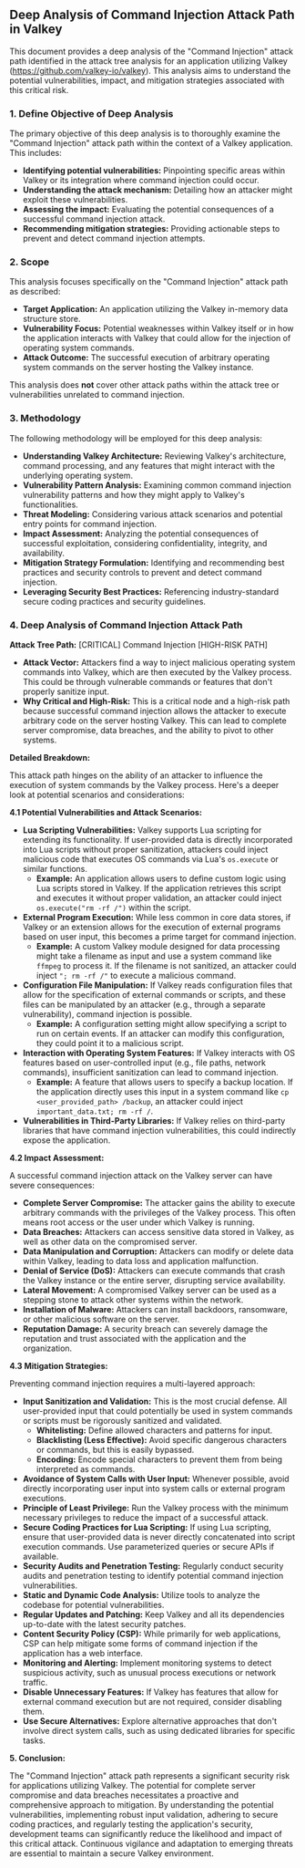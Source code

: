 ## Deep Analysis of Command Injection Attack Path in Valkey

This document provides a deep analysis of the "Command Injection" attack path identified in the attack tree analysis for an application utilizing Valkey (https://github.com/valkey-io/valkey). This analysis aims to understand the potential vulnerabilities, impact, and mitigation strategies associated with this critical risk.

### 1. Define Objective of Deep Analysis

The primary objective of this deep analysis is to thoroughly examine the "Command Injection" attack path within the context of a Valkey application. This includes:

* **Identifying potential vulnerabilities:**  Pinpointing specific areas within Valkey or its integration where command injection could occur.
* **Understanding the attack mechanism:**  Detailing how an attacker might exploit these vulnerabilities.
* **Assessing the impact:**  Evaluating the potential consequences of a successful command injection attack.
* **Recommending mitigation strategies:**  Providing actionable steps to prevent and detect command injection attempts.

### 2. Scope

This analysis focuses specifically on the "Command Injection" attack path as described:

* **Target Application:** An application utilizing the Valkey in-memory data structure store.
* **Vulnerability Focus:**  Potential weaknesses within Valkey itself or in how the application interacts with Valkey that could allow for the injection of operating system commands.
* **Attack Outcome:** The successful execution of arbitrary operating system commands on the server hosting the Valkey instance.

This analysis does **not** cover other attack paths within the attack tree or vulnerabilities unrelated to command injection.

### 3. Methodology

The following methodology will be employed for this deep analysis:

* **Understanding Valkey Architecture:** Reviewing Valkey's architecture, command processing, and any features that might interact with the underlying operating system.
* **Vulnerability Pattern Analysis:** Examining common command injection vulnerability patterns and how they might apply to Valkey's functionalities.
* **Threat Modeling:**  Considering various attack scenarios and potential entry points for command injection.
* **Impact Assessment:**  Analyzing the potential consequences of successful exploitation, considering confidentiality, integrity, and availability.
* **Mitigation Strategy Formulation:**  Identifying and recommending best practices and security controls to prevent and detect command injection.
* **Leveraging Security Best Practices:**  Referencing industry-standard secure coding practices and security guidelines.

### 4. Deep Analysis of Command Injection Attack Path

**Attack Tree Path:** [CRITICAL] Command Injection [HIGH-RISK PATH]

* **Attack Vector:** Attackers find a way to inject malicious operating system commands into Valkey, which are then executed by the Valkey process. This could be through vulnerable commands or features that don't properly sanitize input.
* **Why Critical and High-Risk:** This is a critical node and a high-risk path because successful command injection allows the attacker to execute arbitrary code on the server hosting Valkey. This can lead to complete server compromise, data breaches, and the ability to pivot to other systems.

**Detailed Breakdown:**

This attack path hinges on the ability of an attacker to influence the execution of system commands by the Valkey process. Here's a deeper look at potential scenarios and considerations:

**4.1 Potential Vulnerabilities and Attack Scenarios:**

* **Lua Scripting Vulnerabilities:** Valkey supports Lua scripting for extending its functionality. If user-provided data is directly incorporated into Lua scripts without proper sanitization, attackers could inject malicious code that executes OS commands via Lua's `os.execute` or similar functions.
    * **Example:** An application allows users to define custom logic using Lua scripts stored in Valkey. If the application retrieves this script and executes it without proper validation, an attacker could inject `os.execute("rm -rf /")` within the script.
* **External Program Execution:**  While less common in core data stores, if Valkey or an extension allows for the execution of external programs based on user input, this becomes a prime target for command injection.
    * **Example:** A custom Valkey module designed for data processing might take a filename as input and use a system command like `ffmpeg` to process it. If the filename is not sanitized, an attacker could inject `"; rm -rf /"` to execute a malicious command.
* **Configuration File Manipulation:** If Valkey reads configuration files that allow for the specification of external commands or scripts, and these files can be manipulated by an attacker (e.g., through a separate vulnerability), command injection is possible.
    * **Example:** A configuration setting might allow specifying a script to run on certain events. If an attacker can modify this configuration, they could point it to a malicious script.
* **Interaction with Operating System Features:**  If Valkey interacts with OS features based on user-controlled input (e.g., file paths, network commands), insufficient sanitization can lead to command injection.
    * **Example:**  A feature that allows users to specify a backup location. If the application directly uses this input in a system command like `cp <user_provided_path> /backup`, an attacker could inject `important_data.txt; rm -rf /`.
* **Vulnerabilities in Third-Party Libraries:**  If Valkey relies on third-party libraries that have command injection vulnerabilities, this could indirectly expose the application.

**4.2 Impact Assessment:**

A successful command injection attack on the Valkey server can have severe consequences:

* **Complete Server Compromise:** The attacker gains the ability to execute arbitrary commands with the privileges of the Valkey process. This often means root access or the user under which Valkey is running.
* **Data Breaches:**  Attackers can access sensitive data stored in Valkey, as well as other data on the compromised server.
* **Data Manipulation and Corruption:**  Attackers can modify or delete data within Valkey, leading to data loss and application malfunction.
* **Denial of Service (DoS):**  Attackers can execute commands that crash the Valkey instance or the entire server, disrupting service availability.
* **Lateral Movement:**  A compromised Valkey server can be used as a stepping stone to attack other systems within the network.
* **Installation of Malware:**  Attackers can install backdoors, ransomware, or other malicious software on the server.
* **Reputation Damage:**  A security breach can severely damage the reputation and trust associated with the application and the organization.

**4.3 Mitigation Strategies:**

Preventing command injection requires a multi-layered approach:

* **Input Sanitization and Validation:**  This is the most crucial defense. All user-provided input that could potentially be used in system commands or scripts must be rigorously sanitized and validated.
    * **Whitelisting:**  Define allowed characters and patterns for input.
    * **Blacklisting (Less Effective):**  Avoid specific dangerous characters or commands, but this is easily bypassed.
    * **Encoding:**  Encode special characters to prevent them from being interpreted as commands.
* **Avoidance of System Calls with User Input:**  Whenever possible, avoid directly incorporating user input into system calls or external program executions.
* **Principle of Least Privilege:**  Run the Valkey process with the minimum necessary privileges to reduce the impact of a successful attack.
* **Secure Coding Practices for Lua Scripting:** If using Lua scripting, ensure that user-provided data is never directly concatenated into script execution commands. Use parameterized queries or secure APIs if available.
* **Security Audits and Penetration Testing:** Regularly conduct security audits and penetration testing to identify potential command injection vulnerabilities.
* **Static and Dynamic Code Analysis:** Utilize tools to analyze the codebase for potential vulnerabilities.
* **Regular Updates and Patching:** Keep Valkey and all its dependencies up-to-date with the latest security patches.
* **Content Security Policy (CSP):**  While primarily for web applications, CSP can help mitigate some forms of command injection if the application has a web interface.
* **Monitoring and Alerting:** Implement monitoring systems to detect suspicious activity, such as unusual process executions or network traffic.
* **Disable Unnecessary Features:** If Valkey has features that allow for external command execution but are not required, consider disabling them.
* **Use Secure Alternatives:** Explore alternative approaches that don't involve direct system calls, such as using dedicated libraries for specific tasks.

**5. Conclusion:**

The "Command Injection" attack path represents a significant security risk for applications utilizing Valkey. The potential for complete server compromise and data breaches necessitates a proactive and comprehensive approach to mitigation. By understanding the potential vulnerabilities, implementing robust input validation, adhering to secure coding practices, and regularly testing the application's security, development teams can significantly reduce the likelihood and impact of this critical attack. Continuous vigilance and adaptation to emerging threats are essential to maintain a secure Valkey environment.